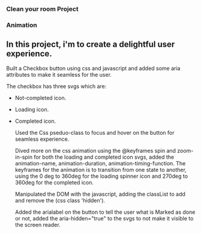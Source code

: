 ### Clean your room Project

### Animation

In this project, i'm to create a delightful user experience. 
- 
Built a Checkbox button using css and javascript and added some aria attributes to make it seamless for the user.

The checkbox has three svgs which are:
- Not-completed icon.
  
- Loading icon.
  
- Completed icon.

  Used the Css pseduo-class to focus and hover on the button for seamless experience.

  Dived more on the css animation using the @keyframes spin and zoom-in-spin for both the loading and completed icon svgs,
  added the animation-name, animation-duration, animation-timing-function. The keyframes for the animation is to transition from one state to another, using the 0 deg to 360deg
  for the loading spinner icon and 270deg to 360deg for the completed icon.

  Manipulated the DOM with the javascript, adding the classList to add and remove the (css class 'hidden').

  Added the arialabel on the button to tell the user what is Marked as done or not, added the aria-hidden="true" to the svgs to not make it visible to the screen reader.
  
